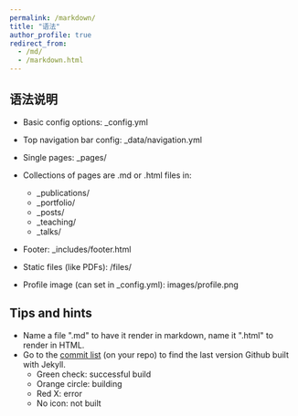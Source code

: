 ```yaml
---
permalink: /markdown/
title: "语法"
author_profile: true
redirect_from: 
  - /md/
  - /markdown.html
---
```




## 语法说明

* Basic config options: _config.yml

* Top navigation bar config: _data/navigation.yml

* Single pages: _pages/

* Collections of pages are .md or .html files in:
  * _publications/
  * _portfolio/
  * _posts/
  * _teaching/
  * _talks/
  
* Footer: _includes/footer.html

* Static files (like PDFs): /files/

* Profile image (can set in _config.yml): images/profile.png

  

## Tips and hints

* Name a file ".md" to have it render in markdown, name it ".html" to render in HTML.
* Go to the [commit list](https://github.com/academicpages/academicpages.github.io/commits/master) (on your repo) to find the last version Github built with Jekyll. 
  * Green check: successful build
  * Orange circle: building
  * Red X: error
  * No icon: not built


